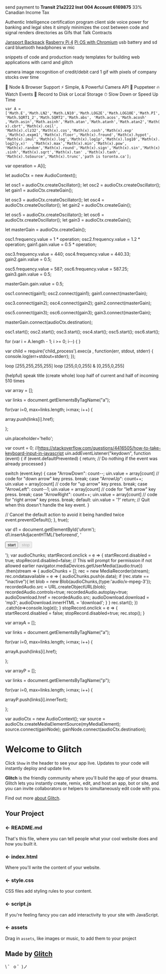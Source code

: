 send payment to
**Transit 21a2222 Inst 004 Account 6169875**
33% Canadian Income Tax

Authentic Intelligence certification program
client side voice power for banking and legal sites
it simply minimizes the cost between code and signal
renders directories as Gifs that Talk Contracts

[Jansport Backpack](https://www.amazon.ca/slp/jansport-backpack/ma5jsxxc9dkm6yg)
[Rasberry Pi 4](https://www.amazon.ca/s?k=raspberry-pi)
[Pi OS with Chromium](https://downloads.raspberrypi.org/NOOBS_latest)
usb battery and sd card
bluetooth headphones w mic

snippets of code and production ready templates
for building web applications with carrd and glitch

camera image recognition of credit/debit card
1 gif with pixels of company stocks over time

🚀 Node & Browser Support
⚡️️ Simple, & Powerful Camera API
💎 Puppeteer 
🔥 Watch Events
📼 Record to Disk or Local Storage
⏱ Slow Down or Speed Up Time




`var A = ['Math.E','Math.LN2','Math.LN10','Math.LOG2E','Math.LOG10E','Math.PI','Math.SQRT1_2','Math.SQRT2','Math.abs', 'Math.acos','Math.acosh'
,'Math.asin','Math.asinh','Math.atan','Math.atanh','Math.atan2','Math(x).cbrt','Math(x).ceil', 'Math(x).clz32','Math(x).cos','Math(x).cosh','Math(x).exp'
,'Math(x).expm1','Math(x).floor','Math(x).fround','Math(x).hypot', 'Math(x).imul','Math(x).log','Math(x).log1p','Math(x).log10','Math(x).log2(y,x)' 
,'Math(x).max','Math(x).min','Math(x).pow', 'Math(x).random','Math(x).round','Math(x).sign','Math(x).sin','Math(x).sinh','Math(x).sqrt','Math(x).tan'
,'Math(x).tanh', 'Math(x).toSource','Math(x).trunc','path is toronto.ca'];`


var operation = A[i];

let audioCtx = new AudioContext();

let osc1 = audioCtx.createOscillator();
let osc2 = audioCtx.createOscillator();
let gain1 = audioCtx.createGain();

let osc3 = audioCtx.createOscillator();
let osc4 = audioCtx.createOscillator();
let gain2 = audioCtx.createGain();

let osc5 = audioCtx.createOscillator();
let osc6 = audioCtx.createOscillator();
let gain3 = audioCtx.createGain();

let masterGain = audioCtx.createGain();

osc1.frequency.value = 1 * operation;
osc2.frequency.value = 1.2 * operation;
gain1.gain.value = 0.5 * operation;

osc3.frequency.value = 440;
osc4.frequency.value = 440.33;
gain2.gain.value = 0.5;

osc5.frequency.value = 587;
osc6.frequency.value = 587.25;
gain3.gain.value = 0.5;

masterGain.gain.value = 0.5;

osc1.connect(gain1);
osc2.connect(gain1);
gain1.connect(masterGain);

osc3.connect(gain2);
osc4.connect(gain2);
gain2.connect(masterGain);

osc5.connect(gain3);
osc6.connect(gain3);
gain3.connect(masterGain);

masterGain.connect(audioCtx.destination);

osc1.start();
osc2.start();
osc3.start();
osc4.start();
osc5.start();
osc6.start();

for (var i = A.length - 1; i >= 0; i--) { }

var child = require('child_process').exec(a , function(err, stdout, stderr) { 
 console.log(err+stdout+stderr); });


loop [255,255,255,255]
loop [255,0,0,255] & [0,255,0,255]

(helpful) speak title
(create whole) loop half of current and half of incoming 510 times








var array = [];

var links = document.getElementsByTagName("a");

for(var i=0, max=links.length; i<max; i++) {

 array.push(links[i].href);

}; 

uin.placeholder='hello';

var count = 0;
//https://stackoverflow.com/questions/4416505/how-to-take-keyboard-input-in-javascript
uin.addEventListener("keydown", function (event) {
 if (event.defaultPrevented) {
 return; // Do nothing if the event was already processed
 }

 switch (event.key) {
 case "ArrowDown": 
 count--;
 uin.value = array[count]
 // code for "down arrow" key press.
 break;
 case "ArrowUp":
 count++;
 uin.value = array[count]
 // code for "up arrow" key press.
 break;
 case "ArrowLeft":
 count--1;
 uin.value = array[count]
 // code for "left arrow" key press.
 break;
 case "ArrowRight":
 count++;
 uin.value = array[count]
 // code for "right arrow" key press.
 break;
 default:
 uin.value = '?'
 return; // Quit when this doesn't handle the key event.
 }

 // Cancel the default action to avoid it being handled twice
 event.preventDefault();
}, true);



var d1 = document.getElementById('uform');
d1.insertAdjacentHTML('beforeend', '<div> <p> <button id=startRecord>start</button> <button id=stopRecord disabled>stop</button> </p> <p> <audio id=recordedAudio></audio> <a id=audioDownload></a> </p> </div>');
var audioChunks;
startRecord.onclick = e => {
 startRecord.disabled = true;
 stopRecord.disabled=false;
 // This will prompt for permission if not allowed earlier
 navigator.mediaDevices.getUserMedia({audio:true})
 .then(stream => {
 audioChunks = []; 
 rec = new MediaRecorder(stream);
 rec.ondataavailable = e => {
 audioChunks.push(e.data);
 if (rec.state == "inactive"){
 let blob = new Blob(audioChunks,{type:'audio/x-mpeg-3'});
 recordedAudio.src = URL.createObjectURL(blob);
 recordedAudio.controls=true;
 recordedAudio.autoplay=true;
 audioDownload.href = recordedAudio.src;
 audioDownload.download = 'mp3';
 audioDownload.innerHTML = 'download';
 }
 }
 rec.start(); 
 })
 .catch(e=>console.log(e));
}
stopRecord.onclick = e => {
 startRecord.disabled = false;
 stopRecord.disabled=true;
 rec.stop();
}



var arrayA = [];

var links = document.getElementsByTagName("a");

for(var i=0, max=links.length; i<max; i++) {

 arrayA.push(links[i].href);

}; 

var arrayP = [];

var links = document.getElementsByTagName("p");

for(var i=0, max=links.length; i<max; i++) {

 arrayP.push(links[i].innerText);

};


var audioCtx = new AudioContext();
var source = audioCtx.createMediaElementSource(myMediaElement);
source.connect(gainNode);
gainNode.connect(audioCtx.destination);









# Welcome to Glitch

Click `Show` in the header to see your app live. Updates to your code will instantly deploy and update live.

**Glitch** is the friendly community where you'll build the app of your dreams. Glitch lets you instantly create, remix, edit, and host an app, bot or site, and you can invite collaborators or helpers to simultaneously edit code with you.

Find out more [about Glitch](https://glitch.com/about).

## Your Project

### ← README.md

That's this file, where you can tell people what your cool website does and how you built it.

### ← index.html

Where you'll write the content of your website.

### ← style.css

CSS files add styling rules to your content.

### ← script.js

If you're feeling fancy you can add interactivity to your site with JavaScript.

### ← assets

Drag in `assets`, like images or music, to add them to your project

## Made by [Glitch](https://glitch.com/)

\ ゜ o ゜)ノ

